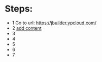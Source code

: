 # Steps:
* 1 Go to url: https://jbuilder.ypcloud.com/
* 2 [add content](https://github.com/motebus/ultrabook/blob/main/Ultranet%20Apps/jBuilder/How%20to/Add%20content%20to%20a%20Board.md)
* 3
* 4
* 5
* 6
* 7
